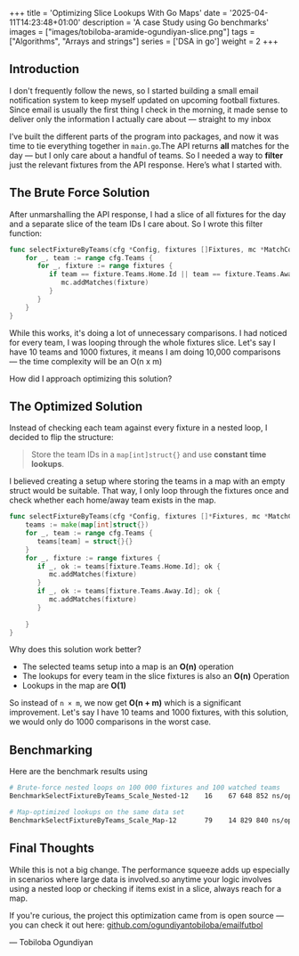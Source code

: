 +++
title = 'Optimizing Slice Lookups With Go Maps'
date = '2025-04-11T14:23:48+01:00'
description = 'A case Study using Go benchmarks'
images = ["images/tobiloba-aramide-ogundiyan-slice.png"]
tags = ["Algorithms", "Arrays and strings"]
series = ['DSA in go']
weight = 2
+++
## Introduction
I don't frequently follow the news, so I started building a small email notification system to keep myself updated on upcoming football fixtures.
Since email is usually the first thing I check in the morning, it made sense to deliver only the information I actually care about — straight to my inbox

I’ve built the different parts of the program into packages,
and now it was time to tie everything together in `main.go`.The API returns **all** matches for the day —
but I only care about a handful of teams.
So I needed a way to **filter** just the relevant fixtures from the API response.
Here’s what I started with.

## The Brute Force Solution
After unmarshalling the API response, I had a slice of all fixtures for the day and a separate slice of the team IDs I care about.
So I wrote this filter function:

```go
func selectFixtureByTeams(cfg *Config, fixtures []Fixtures, mc *MatchCollector) {  
    for _, team := range cfg.Teams {  
       for _, fixture := range fixtures {  
          if team == fixture.Teams.Home.Id || team == fixture.Teams.Away.Id {  
             mc.addMatches(fixture)  
          }  
       }  
    }  
}
```

While this works, it's doing a lot of unnecessary comparisons.  I had noticed for every team, I was looping through the whole fixtures slice.
Let's say I have 10 teams and 1000 fixtures, it means I am doing 10,000 comparisons — the time complexity will be an O(n x m)

How did I approach optimizing this solution?

## The Optimized Solution
Instead of checking each team against every fixture in a nested loop, I decided to flip the structure:
> Store the team IDs in a `map[int]struct{}` and use **constant time lookups**.

I believed creating a setup where storing the teams in a map with an empty struct would be suitable. That way, I only loop through the fixtures once and check whether each home/away team exists in the map.
```go
func selectFixtureByTeams(cfg *Config, fixtures []*Fixtures, mc *MatchCollector) {  
    teams := make(map[int]struct{})  
    for _, team := range cfg.Teams {  
       teams[team] = struct{}{}  
    }  
    for _, fixture := range fixtures {  
       if _, ok := teams[fixture.Teams.Home.Id]; ok {  
          mc.addMatches(fixture)  
       }  
       if _, ok := teams[fixture.Teams.Away.Id]; ok {  
          mc.addMatches(fixture)  
       }  
  
    }  
}
```
Why does this solution work better?
- The selected teams setup into a map is an **O(n)** operation
- The lookups for every team in the slice fixtures is also an **O(n)** Operation
- Lookups in the map are **O(1)**

So instead of `n × m`, we now get **O(n + m)** which is a significant improvement.
Let's say I have 10 teams and 1000 fixtures, with this solution, we would only do 1000 comparisons in the worst case.

## Benchmarking
Here are the benchmark results using 
```bash
# Brute-force nested loops on 100 000 fixtures and 100 watched teams
BenchmarkSelectFixtureByTeams_Scale_Nested-12    16    67 648 852 ns/op

# Map-optimized lookups on the same data set
BenchmarkSelectFixtureByTeams_Scale_Map-12       79    14 829 840 ns/op
```

## Final Thoughts
While this is not a big change. The performance squeeze adds up especially in scenarios where large data is involved.so anytime your logic involves using a nested loop or checking if items exist in a slice, always reach for a map.

If you're curious, the project this optimization came from is open source — you can check it out here: [github.com/ogundiyantobiloba/emailfutbol](https://github.com/ogundiyantobiloba/emailfutbol)


— Tobiloba Ogundiyan